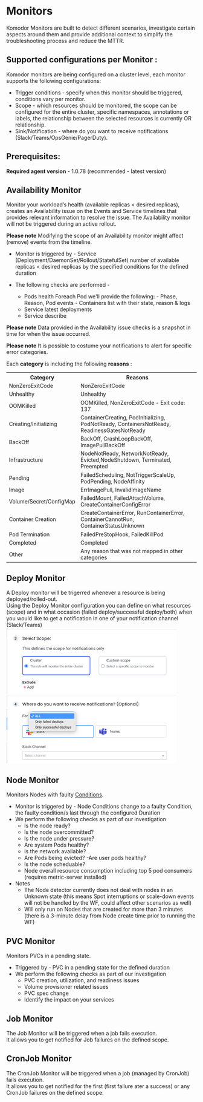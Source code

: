 # Monitors

Komodor Monitors are built to detect different scenarios, investigate certain aspects around them and provide additional context to simplify the troubleshooting process and reduce the MTTR.

## Supported configurations per Monitor :

Komodor monitors are being configured on a cluster level, each monitor supports the following configurations:

- Trigger conditions - specify when this monitor should be triggered, conditions vary per monitor.
- Scope - which resources should be monitored, the scope can be configured for the entire cluster, specific namespaces, annotations or labels, the relationship between the selected resources is currently OR relationship.
- Sink/Notification - where do you want to receive notifications (Slack/Teams/OpsGenie/PagerDuty).

## Prerequisites:

**Required agent version** - 1.0.78 (recommended - latest version)

## Availability Monitor

Monitor your workload’s health (available replicas < desired replicas), creates an Availability issue on the Events and Service timelines that provides relevant information to resolve the issue.
The Availability monitor will not be triggered during an active rollout.

**Please note** Modifying the scope of an Availability monitor might affect (remove) events from the timeline.

- Monitor is triggered by -
  Service (Deployment/DaemonSet/Rollout/StatefulSet) number of available replicas < desired replicas by the specified conditions for the defined duration

- The following checks are performed -
  - Pods health
    Foreach Pod we'll provide the following: - Phase, Reason, Pod events - Containers list with their state, reason & logs
  - Service latest deployments
  - Service describe

**Please note** Data provided in the Availability issue checks is a snapshot in time for when the issue occurred.

**Please note** It is possible to costume your notifications to alert for specific error categories.

Each **category** is including the following **reasons** :

<table>
  <tr>
    <th>Category</th>
    <th>Reasons</th>
  </tr>
  <tr>
    <td>NonZeroExitCode</td>
    <td>NonZeroExitCode</td>
  </tr>
  <tr>
    <td>Unhealthy</td>
    <td>Unhealthy</td>
  </tr>
  <tr>
    <td>OOMKilled</td>
    <td>OOMKilled, NonZeroExitCode - Exit code: 137</td>
  </tr>
  <tr>
    <td>Creating/Initializing</td>
    <td>ContainerCreating, PodInitializing, PodNotReady, ContainersNotReady, ReadinessGatesNotReady</td>
  </tr>
  <tr>
    <td>BackOff</td>
    <td>BackOff, CrashLoopBackOff, ImagePullBackOff</td>
  </tr>
  <tr>
    <td>Infrastructure</td>
    <td>NodeNotReady, NetworkNotReady, Evicted,NodeShutdown, Terminated, Preempted</td>
  </tr>
  <tr>
    <td>Pending</td>
    <td>FailedScheduling, NotTriggerScaleUp, PodPending, NodeAffinity</td>
  </tr>
  <tr>
    <td>Image</td>
    <td>ErrImagePull, InvalidImageName</td>
  </tr>
  <tr>
    <td>Volume/Secret/ConfigMap</td>
    <td>FailedMount, FailedAttachVolume, CreateContainerConfigError</td>
  </tr>
  <tr>
    <td>Container Creation</td>
    <td>CreateContainerError, RunContainerError, ContainerCannotRun, ContainerStatusUnknown</td>
  </tr>
  <tr>
    <td>Pod Termination</td>
    <td>FailedPreStopHook, FailedKillPod</td>
  </tr>
  <tr>
    <td>Completed</td>
    <td>Completed</td>
  </tr>
  <tr>
    <td>Other</td>
    <td>Any reason that was not mapped in other categories</td>
  </tr>
</table>

## Deploy Monitor

A Deploy monitor will be trigerred whenever a resource is being deployed/rolled-out.  
Using the Deploy Monitor configuration you can define on what resources (scope) and in what occasion (failed deploy/successful deploy/both) when you would like to get a notification in one of your notification channel (Slack/Teams)  
<img src="./img/deploy-monitor-config.png" width="450">

## Node Monitor

Monitors Nodes with faulty [Conditions](https://kubernetes.io/docs/concepts/architecture/nodes/#condition).

- Monitor is triggered by -
  Node Conditions change to a faulty Condition, the faulty condition/s last through the configured Duration
- We perform the following checks as part of our investigation
  - Is the node ready?
  - Is the node overcommitted?
  - Is the node under pressure?
  - Are system Pods healthy?
  - Is the network available?
  - Are Pods being evicted?
    -Are user pods healthy?
  - Is the node scheduable?
  - Node overall resource consumption including top 5 pod consumers (requires metric-server installed)
- Notes
  - The Node detector currently does not deal with nodes in an Unknown state (this means Spot interruptions or scale-down events will not be handled by the WF, could affect other scenarios as well)
  - Will only run on Nodes that are created for more than 3 minutes (there is a 3-minute delay from Node create time prior to running the WF)

## PVC Monitor

Monitors PVCs in a pending state.

- Triggered by -
  PVC in a pending state for the defined duration
- We perform the following checks as part of our investigation
  - PVC creation, utilization, and readiness issues
  - Volume provisioner related issues
  - PVC spec change
  - Identify the impact on your services

## Job Monitor

The Job Monitor will be triggered when a job fails execution.  
It allows you to get notified for Job failures on the defined scope.

## CronJob Monitor

The CronJob Monitor will be triggered when a job (managed by CronJob) fails execution.  
It allows you to get notified for the first (first failure ater a success) or any CronJob failures on the defined scope.
